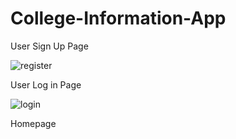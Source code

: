 # College-Information-App

User Sign Up Page

![register](https://user-images.githubusercontent.com/87312638/127765761-21510db1-a657-4608-ab0e-9448102cb69b.png)

User Log in Page

![login](https://user-images.githubusercontent.com/87312638/127765803-d0c678f2-e5a2-49d5-a9f1-f96acb90c470.png)

Homepage

